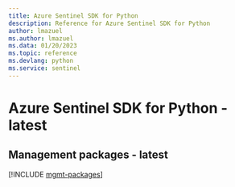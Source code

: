 ```yaml
---
title: Azure Sentinel SDK for Python
description: Reference for Azure Sentinel SDK for Python
author: lmazuel
ms.author: lmazuel
ms.data: 01/20/2023
ms.topic: reference
ms.devlang: python
ms.service: sentinel
---
```

# Azure Sentinel SDK for Python - latest

## Management packages - latest
[!INCLUDE [mgmt-packages](sentinel-mgmt-index.md)]